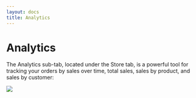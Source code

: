 ```yaml
---
layout: docs
title: Analytics
---
```


# Analytics

The Analytics sub-tab, located under the Store tab, is a powerful tool
for tracking your orders by sales over time, total sales, sales by
product, and sales by customer:

![](assets/images/screenshots/ecommerce/sales_tab.png)
